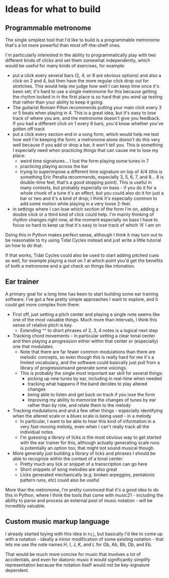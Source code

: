# Ideas for what to build

## Programmable metronome

The single simplest tool that I'd like to build is a programmable
metronome that's a lot more powerful than most off-the-shelf ones.

I'm particularly interested in the ability to programmatically
play with two different kinds of clicks and set them somewhat
independently, which would be useful for many kinds of exercises,
for example:
- put a click every several bars (2, 4, or 8 are obvious options)
  and also a click on 2 and 4, but then have the more regular
  click drop out for stretches. This would help me judge how
  well I can keep time once it's been set; it's hard to use a
  single metronome for this because getting the rhythm locked
  in in the first place is so hard that you wind up testing that
  rather than your ability to keep it going.
- The guitarist Romain Pillon recommends putting your main click
  every 3 or 5 beats when playing in 4. This is a great idea, but
  it's easy to lose track of where you are, and the metronome
  doesn't give you feedback. If you had a different click on 1
  every 8 bars, you'd know whether you've gotten off track
- put a click every section end in a song form, which would help
  me test how well I'm keeping the form; a metronome alone doesn't
  do this very well because if you add or drop a bar, it won't
  tell you. This is something I especially need when practicing
  things that can cause me to lose my place:
  - weird time signatures... I lost the form playing some tunes in 7
  - practicing playing across the bar
  - trying to superimpose a different time signature on top of
    4/4 (this is something Eric Peralta recommends, especially
    3, 5, 6, 7, and 8... 8 is double-time feel, that's a good
    stopping point). This is useful in many contexts, but probably
    especially on bass - if you do it for a whole chunk of a tune
    it's an effect, but you could also do it for just a bar or
    two and it's a kind of drop; I think it's especially common
    to add some motion while playing in a very loose 2-feel.
- in settings where I can lose which *section* of the form I'm
  on, adding a double click or a third kind of click could help.
  I'm mainly thinking of rhythm changes right now, at the moment
  especially on bass I have to focus so hard to keep up that it's
  easy to lose track of which 'A' I am on

Doing this in Python makes perfect sense, although I think
it may turn out to be reasonable to try using Tidal Cycles instead
and just write a little tutorial on how to do that.

If that works, Tidal Cycles could also be used to start adding
pitched cues as well, for example playing a root on 1 at which point
you'd get the benefits of both a metronome and a gut check on things
like intonation.

## Ear trainer

A primary goal for a long time has been to start building
some ear training software. I've got a few pretty simple
approaches I want to explore, and it could get more complex
from there:

- First off, just setting a pitch center and playing a single
  note seems like one of the most valuable things. Much more
  than intervals, I think this sense of relative pitch is key.
  - Extending ^^ to short phrases of 2, 3, 4 notes is a logical
    next step
- Tracking chord movements - in particular setting a clear
  tonal center and then playing a progression either within
  that center or (especially) one that modulates.
  - Note that there are far fewer common modulations than there are
    melodic concepts, so even though this is really hard for me
    it's a limited vocabulary, and the software could basically just
    pull from a library of progressionsand generate some voicings.
  - This is probably the single most important ear skill for several things:
    - picking up new tunes by ear, including in real-time when needed
    - tracking what happens if the band decides to play altered changes
    - being able to listen and get back on track if you lose the form
    - improving my ability to memorize the changes of tunes by ear
      rather than by rote, and relate them to the melody
- Tracking modulations and and a few other things - especially identifying
  when the altered scale or a blues scale is being used - in a melody
  - In particular, I want to be able to hear this kind of information
    in a very fast-moving melody, even when I can't really track all the
    individual notes.
  - I'm guessing a library of licks is the most obvious way to get started
    with the ear trainer for this, although actually generating scale runs
    is potentially an option too; that might not sound musical though.
- More generally just building a library of licks and phrases I should
  be able to recognize within the context of a tonal center:
  - Pretty much any lick or snippet of a transcription can go here
  - Short snippets of song melodies are also great
  - Licks generated mechanically (e.g. broken arpeggios, pentatonic
    pattern runs, etc) could also be useful

More than the metronome, I'm pretty convinced that it's a good idea
to do this in Python, where I think the tools that come with music21 -
including the ability to parse and process an external pool of music
notation - will be incredibly valuable.

## Custom music markup language

I already started toying with this idea in `hij`, but basically
I'd like to come up with a notation - ideally a minor modification
of some existing notation - that lets me use the note names
H, I, J, K, and L for Gb, Ab, Bb, Db, and Eb.

That would be much more concise for music that involves a lot of
accidentals, and even for diatonic music it would significantly
simplify representation because the notation itself would not be
key-signature dependent.
